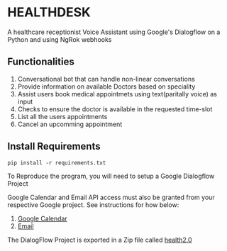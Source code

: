 # HEALTHDESK
A healthcare receptionist Voice Assistant using Google's Dialogflow on a Python and using NgRok webhooks

## Functionalities
1. Conversational bot that can handle non-linear conversations
2. Provide information on available Doctors based on speciality
3. Assist users book medical appointmets using text(paritally voice) as input
  1. Checks to ensure the doctor is available in the requested time-slot
4. List all the users appointments
5. Cancel an upcomming appointment

## Install Requirements
```
pip install -r requirements.txt
```

To Reproduce the program, you will need to setup a Google Dialogflow Project <br>

Google Calendar and Email API access must also be granted from your respective Google project. See instructions for how below:
1. [Google Calendar](https://developers.google.com/calendar/api/quickstart/python)
2. [Email](https://sendgrid.com/solutions/email-api/)

The DialogFlow Project is exported in a Zip file called [health2.0](https://github.com/ashishgeorge009/HealthDesk-VA/blob/main/health2.0.zip)
